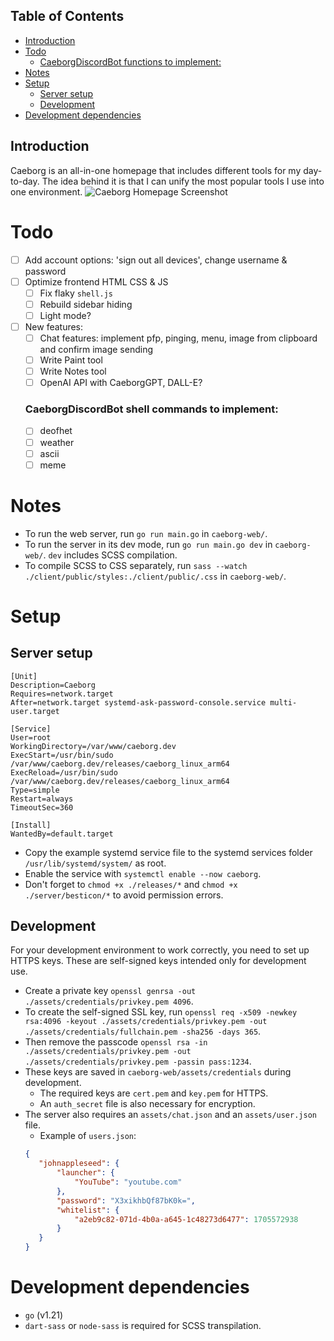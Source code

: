 ## Table of Contents
- [Introduction](#introduction)
- [Todo](#todo)
    + [CaeborgDiscordBot functions to implement:](#caeborgdiscordbot-functions-to-implement-)
- [Notes](#notes)
- [Setup](#setup)
  * [Server setup](#server-setup)
  * [Development](#development)
- [Development dependencies](#development-dependencies)

## Introduction
Caeborg is an all-in-one homepage that includes different tools for my day-to-day. The idea behind it is that I can unify the most popular tools I use into one environment.
![](https://caeborg.dev/assets/screenshot.png "Caeborg Homepage Screenshot")

# Todo
* [ ] Add account options: 'sign out all devices', change username & password
* [ ] Optimize frontend HTML CSS & JS
    * [ ] Fix flaky `shell.js`
    * [ ] Rebuild sidebar hiding
    * [ ] Light mode?
* [ ] New features:
    * [ ] Chat features: implement pfp, pinging, menu, image from clipboard and confirm image sending
    * [ ] Write Paint tool
    * [ ] Write Notes tool
    * [ ] OpenAI API with CaeborgGPT, DALL-E?
    ### CaeborgDiscordBot shell commands to implement:
    * [ ] deofhet
    * [ ] weather
    * [ ] ascii
    * [ ] meme

# Notes
* To run the web server, run `go run main.go` in `caeborg-web/`.
* To run the server in its dev mode, run `go run main.go dev` in `caeborg-web/`. `dev` includes SCSS compilation.
* To compile SCSS to CSS separately, run `sass --watch ./client/public/styles:./client/public/.css` in `caeborg-web/`.

# Setup
## Server setup
```
[Unit]
Description=Caeborg
Requires=network.target
After=network.target systemd-ask-password-console.service multi-user.target

[Service]
User=root
WorkingDirectory=/var/www/caeborg.dev
ExecStart=/usr/bin/sudo /var/www/caeborg.dev/releases/caeborg_linux_arm64
ExecReload=/usr/bin/sudo /var/www/caeborg.dev/releases/caeborg_linux_arm64
Type=simple
Restart=always
TimeoutSec=360

[Install]
WantedBy=default.target
```
* Copy the example systemd service file to the systemd services folder `/usr/lib/systemd/system/` as root.
* Enable the service with `systemctl enable --now caeborg`.
* Don't forget to `chmod +x ./releases/*` and `chmod +x ./server/besticon/*` to avoid permission errors.
## Development
For your development environment to work correctly, you need to set up HTTPS keys. These are self-signed keys intended only for development use.
* Create a private key `openssl genrsa -out ./assets/credentials/privkey.pem 4096`.
* To create the self-signed SSL key, run `openssl req -x509 -newkey rsa:4096 -keyout ./assets/credentials/privkey.pem -out ./assets/credentials/fullchain.pem -sha256 -days 365`.
* Then remove the passcode `openssl rsa -in ./assets/credentials/privkey.pem -out ./assets/credentials/privkey.pem -passin pass:1234`.
* These keys are saved in `caeborg-web/assets/credentials` during development.
    * The required keys are `cert.pem` and `key.pem` for HTTPS.
    * An `auth_secret` file is also necessary for encryption.
* The server also requires an `assets/chat.json` and an `assets/user.json` file.
    * Example of `users.json`:
     ```json
    {
        "johnappleseed": {
            "launcher": {
                "YouTube": "youtube.com"
            },
            "password": "X3xikhbQf87bK0k=",
            "whitelist": {
                "a2eb9c82-071d-4b0a-a645-1c48273d6477": 1705572938
            }
        }
    }
    ```

# Development dependencies
* `go` (v1.21)
* `dart-sass` or `node-sass` is required for SCSS transpilation.

